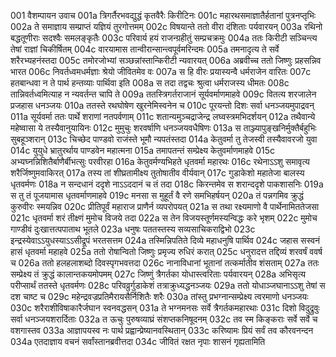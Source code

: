 001	वैशम्पायन उवाच
001a	त्रिगर्तैरभवद्युद्धं कृतवैरैः किरीटिनः
001c	महारथसमाज्ञातैर्हतानां पुत्रनप्तृभिः
002a	ते समाज्ञाय सम्प्राप्तं यज्ञियं तुरगोत्तमम्
002c	विषयान्ते ततो वीरा दंशिताः पर्यवारयन्
003a	रथिनो बद्धतूणीराः सदश्वैः समलङ्कृतैः
003c	परिवार्य हयं राजन्ग्रहीतुं सम्प्रचक्रमुः
004a	ततः किरीटी सञ्चिन्त्य तेषां राज्ञां चिकीर्षितम्
004c	वारयामास तान्वीरान्सान्त्वपूर्वमरिन्दमः
005a	तमनादृत्य ते सर्वे शरैरभ्यहनंस्तदा
005c	तमोरजोभ्यां सञ्छन्नांस्तान्किरीटी न्यवारयत्
006a	अब्रवीच्च ततो जिष्णुः प्रहसन्निव भारत
006c	निवर्तध्वमधर्मज्ञाः श्रेयो जीवितमेव वः
007a	स हि वीरः प्रयास्यन्वै धर्मराजेन वारितः
007c	हतबान्धवा न ते पार्थ हन्तव्याः पार्थिवा इति
008a	स तदा तद्वचः श्रुत्वा धर्मराजस्य धीमतः
008c	तान्निवर्तध्वमित्याह न न्यवर्तन्त चापि ते
009a	ततस्त्रिगर्तराजानं सूर्यवर्माणमाहवे
009c	वितत्य शरजालेन प्रजहास धनञ्जयः
010a	ततस्ते रथघोषेण खुरनेमिस्वनेन च
010c	पूरयन्तो दिशः सर्वा धनञ्जयमुपाद्रवन्
011a	सूर्यवर्मा ततः पार्थे शराणां नतपर्वणाम्
011c	शतान्यमुञ्चद्राजेन्द्र लघ्वस्त्रमभिदर्शयन्
012a	तथैवान्ये महेष्वासा ये तस्यैवानुयायिनः
012c	मुमुचुः शरवर्षाणि धनञ्जयवधैषिणः
013a	स ताञ्ज्यापुङ्खनिर्मुक्तैर्बहुभिः सुबहूञ्शरान्
013c	चिच्छेद पाण्डवो राजंस्ते भूमौ न्यपतंस्तदा
014a	केतुवर्मा तु तेजस्वी तस्यैवावरजो युवा
014c	युयुधे भ्रातुरर्थाय पाण्डवेन महात्मना
015a	तमापतन्तं सम्प्रेक्ष्य केतुवर्माणमाहवे
015c	अभ्यघ्नन्निशितैर्बाणैर्बीभत्सुः परवीरहा
016a	केतुवर्मण्यभिहते धृतवर्मा महारथः
016c	रथेनाऽऽशु समावृत्य शरैर्जिष्णुमवाकिरत्
017a	तस्य तां शीघ्रतामीक्ष्य तुतोषातीव वीर्यवान्
017c	गुडाकेशो महातेजा बालस्य धृतवर्मणः
018a	न सन्दधानं ददृशे नाऽऽददानं च तं तदा
018c	किरन्तमेव स शरान्ददृशे पाकशासनिः
019a	स तु तं पूजयामास धृतवर्माणमाहवे
019c	मनसा स मुहूर्तं वै रणे समभिहर्षयन्
020a	तं पन्नगमिव क्रुद्धं कुरुवीरः स्मयन्निव
020c	प्रीतिपूर्वं महाराज प्राणैर्न व्यपरोपयत्
021a	स तथा रक्ष्यमाणो वै पार्थेनामिततेजसा
021c	धृतवर्मा शरं तीक्ष्णं मुमोच विजये तदा
022a	स तेन विजयस्तूर्णमस्यन्विद्धः करे भृशम्
022c	मुमोच गाण्डीवं दुःखात्तत्पपाताथ भूतले
023a	धनुषः पततस्तस्य सव्यसाचिकराद्विभो
023c	इन्द्रस्येवाऽऽयुधस्याऽऽसीद्रूपं भरतसत्तम
024a	तस्मिन्निपतिते दिव्ये महाधनुषि पार्थिव
024c	जहास सस्वनं हासं धृतवर्मा महाहवे
025a	ततो रोषान्वितो जिष्णुः प्रमृज्य रुधिरं करात्
025c	धनुरादत्त तद्दिव्यं शरवर्षं ववर्ष च
026a	ततो हलहलाशब्दो दिवस्पृगभवत्तदा
026c	नानाविधानां भूतानां तत्कर्मातीव शंसताम्
027a	ततः सम्प्रेक्ष्य तं क्रुद्धं कालान्तकयमोपमम्
027c	जिष्णुं त्रैगर्तका योधास्त्वरिताः पर्यवारयन्
028a	अभिसृत्य परीप्सार्थं ततस्ते धृतवर्मणः
028c	परिवव्रुर्गुडाकेशं तत्राक्रुध्यद्धनञ्जयः
029a	ततो योधाञ्जघानाऽऽशु तेषां स दश चाष्ट च
029c	महेन्द्रवज्रप्रतिमैरायसैर्निशितैः शरैः
030a	तांस्तु प्रभग्नान्सम्प्रेक्ष्य त्वरमाणो धनञ्जयः
030c	शरैराशीविषाकारैर्जघान स्वनवद्धसन्
031a	ते भग्नमनसः सर्वे त्रैगर्तकमहारथाः
031c	दिशो विदुद्रुवुः सर्वा धनञ्जयशरार्दिताः
032a	त ऊचुः पुरुषव्याघ्रं संशप्तकनिषूदनम्
032c	तव स्म किङ्कराः सर्वे सर्वे च वशगास्तव
033a	आज्ञापयस्व नः पार्थ प्रह्वान्प्रेष्यानवस्थितान्
033c	करिष्यामः प्रियं सर्वं तव कौरवनन्दन
034a	एतदाज्ञाय वचनं सर्वांस्तानब्रवीत्तदा
034c	जीवितं रक्षत नृपाः शासनं गृह्यतामिति
